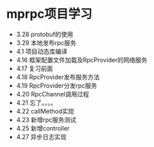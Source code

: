 # mprpc项目学习
* 3.28 protobuf的使用
* 3.29 本地发布rpc服务
* 4.1 项目动态库编译
* 4.16 框架配置文件加载及RpcProvider的网络服务
* 4.17 复习前面
* 4.18 RpcProvider发布服务方法
* 4.19 RpcProvider分发rpc服务
* 4.20 RpcChannel调用过程
* 4.21 忘了。。。。
* 4.22 callMethod实现
* 4.23 新增rpc服务测试
* 4.25 新增controller
* 4.27 异步日志实现
